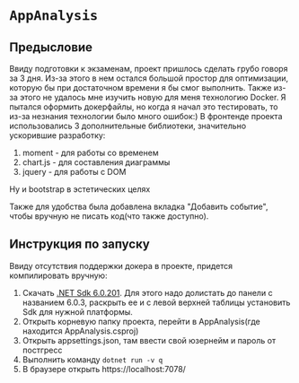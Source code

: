 ﻿# `AppAnalysis`
## Предысловие
Ввиду подготовки к экзаменам, проект пришлось сделать грубо говоря за 3 дня. Из-за этого в нем остался большой простор для оптимизации, которую бы при достаточном времени я бы смог выполнить. Также из-за этого не удалось мне изучить новую для меня технологию Docker. Я пытался оформить докерфайлы, но когда я начал это тестировать, то из-за незнания технологии было много ошибок:) В фронтенде проекта использовались 3 дополнительные библиотеки, значительно ускорившие разработку:
1. moment - для работы со временем
2. chart.js - для составления диаграммы
3. jquery - для работы с DOM

Ну и bootstrap в эстетических целях

Также для удобства была добавлена вкладка "Добавить событие", чтобы вручную не писать код(что также доступно). 

## Инструкция по запуску
Ввиду отсутствия поддержки докера в проекте, придется компилировать вручную:
1. Скачать [.NET Sdk 6.0.201](https://dotnet.microsoft.com/en-us/download/dotnet/6.0). Для этого надо долистать до панели с названием 6.0.3, раскрыть ее и с левой верхней таблицы установить Sdk для нужной платформы.
2. Открыть корневую папку проекта, перейти в AppAnalysis(где находится AppAnalysis.csproj)
3. Открыть appsettings.json, там ввести свой юзернейм и пароль от постгресс
4. Выполнить команду ```dotnet run -v q```
5. В браузере открыть https://localhost:7078/
